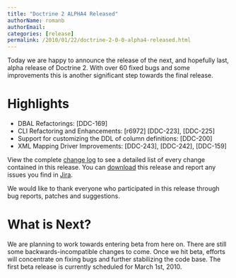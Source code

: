 ```yaml
---
title: "Doctrine 2 ALPHA4 Released"
authorName: romanb
authorEmail:
categories: [release]
permalink: /2010/01/22/doctrine-2-0-0-alpha4-released.html
---
```

Today we are happy to announce the release of the next, and hopefully
last, alpha release of Doctrine 2. With over 60 fixed bugs and some
improvements this is another significant step towards the final release.

Highlights
==========

-   DBAL Refactorings: [DDC-169]
-   CLI Refactoring and Enhancements: [r6972] [DDC-223], [DDC-225]
-   Support for customizing the DDL of column definitions: [DDC-200]
-   XML Mapping Driver Improvements: [DDC-243], [DDC-242], [DDC-159]

View the complete [change
log](http://www.doctrine-project.org/change_log/2_0_0_ALPHA4) to see a
detailed list of every change contained in this release. You can
[download](http://www.doctrine-project.org/download#2_0) this release
and report any issues you find in
[Jira](http://www.doctrine-project.org/jira).

We would like to thank everyone who participated in this release through
bug reports, patches and suggestions.

What is Next?
=============

We are planning to work towards entering beta from here on. There are
still some backwards-incompatible changes to come. Once we hit beta,
efforts will concentrate on fixing bugs and further stabilizing the code
base. The first beta release is currently scheduled for March 1st, 2010.
